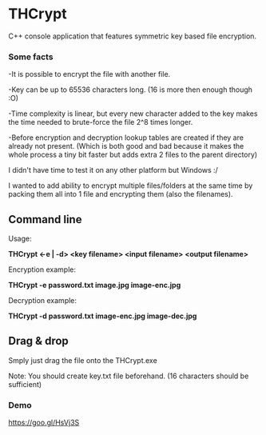 # THCrypt
C++ console application that features symmetric key based file encryption.

### Some facts
-It is possible to encrypt the file with another file.

-Key can be up to 65536 characters long. (16 is more then enough though :O)

-Time complexity is linear, but every new character added to the key makes the time needed to brute-force the file 2^8 times longer.

-Before encryption and decryption lookup tables are created if they are already not present. (Which is both good and bad because it makes the whole process a tiny bit faster but adds extra 2 files to the parent directory)




I didn't have time to test it on any other platform but Windows :/

I wanted to add ability to encrypt multiple files/folders at the same time by packing them all into 1 file and encrypting them (also the filenames).


## Command line
Usage:

**THCrypt \<-e | -d\> \<key filename\> \<input filename\> \<output filename\>**

Encryption example:

**THCrypt -e password.txt image.jpg image-enc.jpg**

Decryption example:

**THCrypt -d password.txt image-enc.jpg image-dec.jpg**

## Drag & drop
Smply just drag the file onto the THCrypt.exe

Note: You should create key.txt file beforehand. (16 characters should be sufficient)

### Demo
https://goo.gl/HsVj3S
